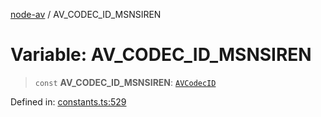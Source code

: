 [node-av](../globals.md) / AV\_CODEC\_ID\_MSNSIREN

# Variable: AV\_CODEC\_ID\_MSNSIREN

> `const` **AV\_CODEC\_ID\_MSNSIREN**: [`AVCodecID`](../type-aliases/AVCodecID.md)

Defined in: [constants.ts:529](https://github.com/seydx/av/blob/f8631fc881b394300b1479f511d55cf1c370a87f/src/constants/constants.ts#L529)
